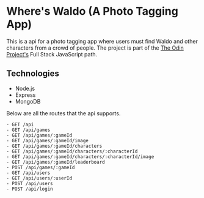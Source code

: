 # Where's Waldo (A Photo Tagging App)

This is a api for a photo tagging app where users must find Waldo and other characters from a crowd of people.
The project is part of the [The Odin Project's](https://www.theodinproject.com/) Full Stack JavaScript path.

## Technologies

- Node.js
- Express
- MongoDB

Below are all the routes that the api supports.

```
- GET /api
- GET /api/games
- GET /api/games/:gameId
- GET /api/games/:gameId/image
- GET /api/games/:gameId/characters
- GET /api/games/:gameId/characters/:characterId
- GET /api/games/:gameId/characters/:characterId/image
- GET /api/games/:gameId/leaderboard
- POST /api/games/:gameId
- GET /api/users
- GET /api/users/:userId
- POST /api/users
- POST /api/login
```
